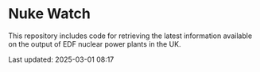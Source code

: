 # Nuke Watch

This repository includes code for retrieving the latest information available on the output of EDF nuclear power plants in the UK.

Last updated: 2025-03-01 08:17